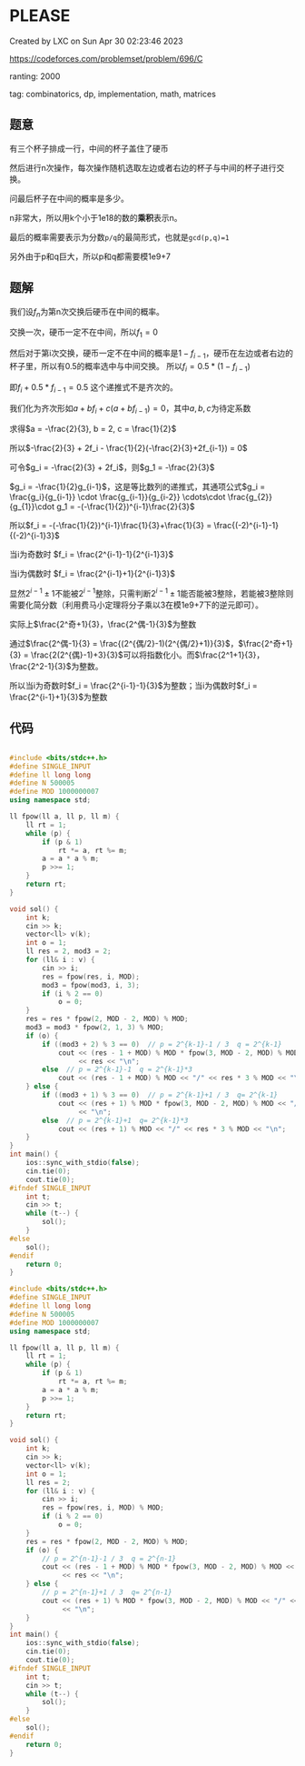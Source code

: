 # PLEASE

Created by LXC on Sun Apr 30 02:23:46 2023

https://codeforces.com/problemset/problem/696/C

ranting: 2000

tag: combinatorics, dp, implementation, math, matrices

## 题意

有三个杯子排成一行，中间的杯子盖住了硬币

然后进行n次操作，每次操作随机选取左边或者右边的杯子与中间的杯子进行交换。

问最后杯子在中间的概率是多少。

n非常大，所以用k个小于1e18的数的**乘积**表示n。

最后的概率需要表示为分数`p/q`的最简形式，也就是`gcd(p,q)=1`

另外由于p和q巨大，所以p和q都需要模1e9+7

## 题解

我们设$f_n$为第n次交换后硬币在中间的概率。

交换一次，硬币一定不在中间，所以$f_1 =0$

然后对于第i次交换，硬币一定不在中间的概率是$1-f_{i-1}$，硬币在左边或者右边的杯子里，所以有0.5的概率选中与中间交换。
所以$f_i = 0.5*(1-f_{i-1})$

即$f_i + 0.5*f_{i-1} = 0.5$
这个递推式不是齐次的。

我们化为齐次形如$a+bf_i + c(a+bf_{i-1}) = 0$，其中$a,b,c$为待定系数

求得$a = -\frac{2}{3}, b = 2, c = \frac{1}{2}$

所以$-\frac{2}{3} + 2f_i - \frac{1}{2}(-\frac{2}{3}+2f_{i-1}) = 0$

可令$g_i = -\frac{2}{3} + 2f_i$，则$g_1 = -\frac{2}{3}$

$g_i = -\frac{1}{2}g_{i-1}$，这是等比数列的递推式，其通项公式$g_i = \frac{g_i}{g_{i-1}} \cdot \frac{g_{i-1}}{g_{i-2}} \cdots\cdot \frac{g_{2}}{g_{1}}\cdot g_1 = -(-\frac{1}{2})^{i-1}\frac{2}{3}$

所以$f_i = -(-\frac{1}{2})^{i-1}\frac{1}{3}+\frac{1}{3} = \frac{(-2)^{i-1}-1}{(-2)^{i-1}3}$

当i为奇数时
$f_i = \frac{2^{i-1}-1}{2^{i-1}3}$

当i为偶数时
$f_i = \frac{2^{i-1}+1}{2^{i-1}3}$

显然$2^{i-1}\pm 1$不能被$2^{i-1}$整除，只需判断$2^{i-1}\pm 1$能否能被$3$整除，若能被3整除则需要化简分数（利用费马小定理将分子乘以3在模1e9+7下的逆元即可）。

实际上$\frac{2^奇+1}{3}，\frac{2^偶-1}{3}$为整数

通过$\frac{2^偶-1}{3} = \frac{(2^{偶/2}-1)(2^{偶/2}+1)}{3}$，$\frac{2^奇+1}{3} = \frac{2(2^{偶}-1)+3}{3}$可以将指数化小。而$\frac{2^1+1}{3}，\frac{2^2-1}{3}$为整数。

所以当i为奇数时$f_i = \frac{2^{i-1}-1}{3}$为整数；当i为偶数时$f_i = \frac{2^{i-1}+1}{3}$为整数
## 代码

``` cpp

#include <bits/stdc++.h>
#define SINGLE_INPUT
#define ll long long
#define N 500005
#define MOD 1000000007
using namespace std;

ll fpow(ll a, ll p, ll m) {
    ll rt = 1;
    while (p) {
        if (p & 1)
            rt *= a, rt %= m;
        a = a * a % m;
        p >>= 1;
    }
    return rt;
}

void sol() {
    int k;
    cin >> k;
    vector<ll> v(k);
    int o = 1;
    ll res = 2, mod3 = 2;
    for (ll& i : v) {
        cin >> i;
        res = fpow(res, i, MOD);
        mod3 = fpow(mod3, i, 3);
        if (i % 2 == 0)
            o = 0;
    }
    res = res * fpow(2, MOD - 2, MOD) % MOD;
    mod3 = mod3 * fpow(2, 1, 3) % MOD;
    if (o) {
        if ((mod3 + 2) % 3 == 0)  // p = 2^{k-1}-1 / 3  q = 2^{k-1}
            cout << (res - 1 + MOD) % MOD * fpow(3, MOD - 2, MOD) % MOD << "/"
                 << res << "\n";
        else  // p = 2^{k-1}-1  q = 2^{k-1}*3
            cout << (res - 1 + MOD) % MOD << "/" << res * 3 % MOD << "\n";
    } else {
        if ((mod3 + 1) % 3 == 0)  // p = 2^{k-1}+1 / 3  q= 2^{k-1}
            cout << (res + 1) % MOD * fpow(3, MOD - 2, MOD) % MOD << "/" << res
                 << "\n";
        else  // p = 2^{k-1}+1  q= 2^{k-1}*3
            cout << (res + 1) % MOD << "/" << res * 3 % MOD << "\n";
    }
}
int main() {
    ios::sync_with_stdio(false);
    cin.tie(0);
    cout.tie(0);
#ifndef SINGLE_INPUT
    int t;
    cin >> t;
    while (t--) {
        sol();
    }
#else
    sol();
#endif
    return 0;
}

#include <bits/stdc++.h>
#define SINGLE_INPUT
#define ll long long
#define N 500005
#define MOD 1000000007
using namespace std;

ll fpow(ll a, ll p, ll m) {
    ll rt = 1;
    while (p) {
        if (p & 1)
            rt *= a, rt %= m;
        a = a * a % m;
        p >>= 1;
    }
    return rt;
}

void sol() {
    int k;
    cin >> k;
    vector<ll> v(k);
    int o = 1;
    ll res = 2;
    for (ll& i : v) {
        cin >> i;
        res = fpow(res, i, MOD) % MOD;
        if (i % 2 == 0)
            o = 0;
    }
    res = res * fpow(2, MOD - 2, MOD) % MOD;
    if (o) {
        // p = 2^{n-1}-1 / 3  q = 2^{n-1}
        cout << (res - 1 + MOD) % MOD * fpow(3, MOD - 2, MOD) % MOD << "/"
             << res << "\n";
    } else {
        // p = 2^{n-1}+1 / 3  q= 2^{n-1}
        cout << (res + 1) % MOD * fpow(3, MOD - 2, MOD) % MOD << "/" << res
             << "\n";
    }
}
int main() {
    ios::sync_with_stdio(false);
    cin.tie(0);
    cout.tie(0);
#ifndef SINGLE_INPUT
    int t;
    cin >> t;
    while (t--) {
        sol();
    }
#else
    sol();
#endif
    return 0;
}
```
